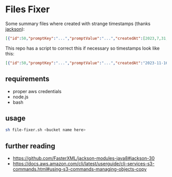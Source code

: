 # Files Fixer

Some summary files where created with strange timestamps
(thanks [jackson](https://github.com/FasterXML/jackson)):

```json
[{"id":50,"promptKey":"...","promptValue":"...","createdAt":[2023,7,31,19,15,41,874025000],"updatedAt":[2023,7,31,19,15,41,874025000]}
```

This repo has a script to correct this if necessary so timestamps look like this:

```json
[{"id":50,"promptKey":"...","promptValue":"...","createdAt":"2023-11-16T15:39:34.552194","updatedAt":"2023-11-16T15:39:34.552196"}
```

## requirements

- proper aws credentials
- node.js
- bash

## usage

```bash
sh file-fixer.sh <bucket name here>
```

## further reading

- <https://github.com/FasterXML/jackson-modules-java8#jackson-30>
- <https://docs.aws.amazon.com/cli/latest/userguide/cli-services-s3-commands.html#using-s3-commands-managing-objects-copy>
